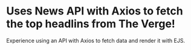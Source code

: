 # Uses News API with Axios to fetch the top headlins from The Verge!
Experience using an API with Axios to fetch data and render it with EJS.